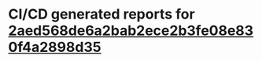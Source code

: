 # CI/CD generated reports for [2aed568de6a2bab2ece2b3fe08e830f4a2898d35](https://github.com/hydephp/develop/commit/2aed568de6a2bab2ece2b3fe08e830f4a2898d35)

